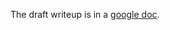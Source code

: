 The draft writeup is in a [google doc](https://docs.google.com/document/d/1WRbzuKbeUsK9Xy5647cdTj00ld01w5tDzQCcC4vjBFI/edit?usp=sharing).

